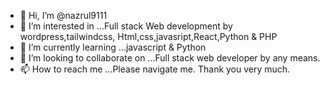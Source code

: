 - 👋 Hi, I’m @nazrul9111
- 👀 I’m interested in ...Full stack Web development by wordpress,tailwindcss, Html,css,javasript,React,Python & PHP
- 🌱 I’m currently learning ...javascript & Python
- 💞️ I’m looking to collaborate on ...Full stack web developer by any means.
- 📫 How to reach me ...Please navigate me. Thank you very much.

<!---i shall creat this later on
nazrul9111/nazrul9111 is a ✨ special ✨ repository because its `README.md` (this file) appears on your GitHub profile.
You can click the Preview link to take a look at your changes.
--->
